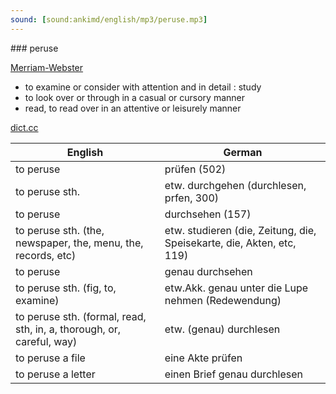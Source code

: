 ```yaml
---
sound: [sound:ankimd/english/mp3/peruse.mp3]
---
```


\### peruse

[Merriam-Webster](https://www.merriam-webster.com/dictionary/peruse)

- to examine or consider with attention and in detail : study
- to look over or through in a casual or cursory manner
- read, to read over in an attentive or leisurely manner

[dict.cc](https://www.dict.cc/peruse)

| English        | German       |
| -------------- | ------------ |
| to peruse | prüfen (502) |
| to peruse sth. | etw. durchgehen (durchlesen, prfen, 300) |
| to peruse | durchsehen (157) |
| to peruse sth. (the, newspaper, the, menu, the, records, etc) | etw. studieren (die, Zeitung, die, Speisekarte, die, Akten, etc, 119) |
| to peruse | genau durchsehen |
| to peruse sth. (fig, to, examine) | etw.Akk. genau unter die Lupe nehmen (Redewendung) |
| to peruse sth. (formal, read, sth, in, a, thorough, or, careful, way) | etw. (genau) durchlesen |
| to peruse a file | eine Akte prüfen |
| to peruse a letter | einen Brief genau durchlesen |
